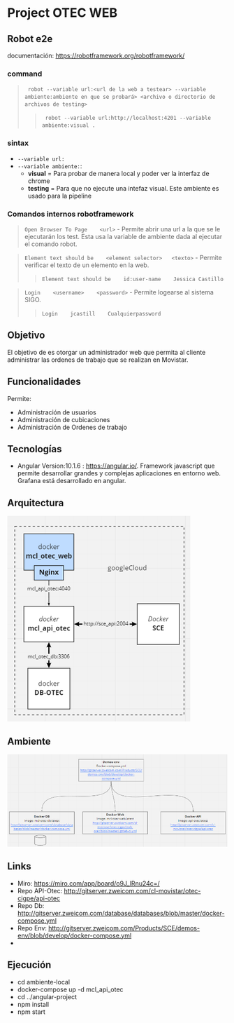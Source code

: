 # Project OTEC WEB

## Robot e2e
documentación: https://robotframework.org/robotframework/
### **command**

> ``` robot --variable url:<url de la web a testear> --variable ambiente:ambiente en que se probará> <archivo o directorio de archivos de testing>```
>> ``` robot --variable url:http://localhost:4201 --variable ambiente:visual .```

### sintax
- ```--variable url: ```
- ```--variable ambiente:```: 
    - **visual** = Para probar de manera local y poder ver la interfaz de chrome
    - **testing** = Para que no ejecute una intefaz visual. Este ambiente es usado para la pipeline

### Comandos internos robotframework

>`Open Browser To Page    <url>` - Permite abrir una url a la que se le ejecutarán los test. Esta usa la variable de ambiente dada al ejecutar el comando robot.

>`Element text should be    <element selector>   <texto>` - Permite verificar el texto de un elemento en la web.
>> `Element text should be    id:user-name    Jessica Castillo`

>`Login    <username>    <password>` - Permite logearse al sistema SIGO.
>> `Login    jcastill    Cualquierpassword`


## Objetivo

El objetivo de es otorgar un administrador web que permita al cliente administrar las ordenes de trabajo que se realizan en Movistar.

## Funcionalidades

Permite:

- Administración de usuarios
- Administración de cubicaciones
- Administración de Ordenes de trabajo

## Tecnologías

- Angular Version:10.1.6 : <https://angular.io/>.
Framework javascript que permite desarrollar grandes y complejas aplicaciones en entorno web. Grafana está desarrollado en angular.

## Arquitectura

![Diagrama](./images/Arquitectura.PNG)

## Ambiente

![Diagrama](./images/Ambiente.PNG)

## Links

- Miro: <https://miro.com/app/board/o9J_lRnu24c=/>
- Repo API-Otec: <http://gitserver.zweicom.com/cl-movistar/otec-cigpe/api-otec>
- Repo Db: <http://gitserver.zweicom.com/database/databases/blob/master/docker-compose.yml>
- Repo Env: <http://gitserver.zweicom.com/Products/SCE/demos-env/blob/develop/docker-compose.yml>
- 

## Ejecución

- cd ambiente-local
- docker-compose up -d mcl_api_otec
- cd ../angular-project
- npm install
- npm start


